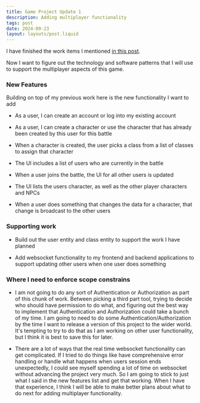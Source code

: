 ```yaml
---
title: Game Project Update 1
description: Adding multiplayer functionality
tags: post
date: 2024-09-23
layout: layouts/post.liquid
---
```


I have finished the work items I mentioned [in this post](https://nathanarvan.dev/posts/my-virtual-table-top-project). 

Now I want to figure out the technology and software patterns that I will use to support the multiplayer aspects of this game.

### New Features

Building on top of my previous work here is the new functionality I want to add

- As a user, I can create an account or log into my existing account

- As a user, I can create a character or use the character that has already been created by this user for this battle

- When a character is created, the user picks a class from a list of classes to assign that character

- The UI includes a list of users who are currently in the battle

- When a user joins the battle, the UI for all other users is updated 

- The UI lists the users character, as well as the other player characters and NPCs

- When a user does something that changes the data for a character, that change is broadcast to the other users

### Supporting work

- Build out the user entity and class entity to support the work I have planned

- Add websocket functionality to my frontend and backend applications to support updating other users when one user does something

### Where I need to enforce scope constrains

- I am not going to do any sort of Authentication or Authorization as part of this chunk of work.  Between picking a third part tool, trying to decide who should have permission to do what, and figuring out the best way to implement that Authentication and Authorization could take a bunch of my time. I am going to need to do some Authentication/Authorization by the time I want to release a version of this project to the wider world. It's tempting to try to do that as I am working on other user functionality, but I think it is best to save this for later.

- There are a lot of ways that the real time websocket functionality can get complicated.  If I tried to do things like have comprehensive error handling or handle what happens when  users session ends unexpectedly, I could see myself spending a lot of time on websocket without advancing the project very much.  So I am going to stick to just what I said in the new features list and get that working.  When I have that experience, I think I will be able to make better plans about what to do next for adding multiplayer functionality.